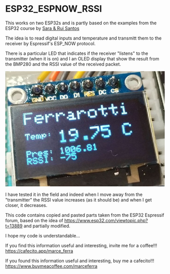 # ESP32_ESPNOW_RSSI

This works on two ESP32s and is partly based on the examples from the ESP32 course by [Sara & Rui Santos](https://randomnerdtutorials.com)

The idea is to read digital inputs and temperature and transmitt them to the receiver by Espressif's ESP_NOW protocol.

There is a particular LED that indicates if the receiver "listens" to the transmitter (when it is on) and I an OLED display that show the result from the BMP280 and the RSSI value of the received packet.

![Example of what is displayed on the OLED display](Pantalla_OLED_Receptor.jpg)

I have tested it in the field and indeed when I move away from the "transmitter" the RSSI value increases (as it should be) and when I get closer, it decreases.

This code contains copied and pasted parts taken from the ESP32 Espressif forum, based on the idea of ​​https://www.esp32.com/viewtopic.php?t=13889 and partially modified.

I hope my code is understandable...

If you find this information useful and interesting, invite me for a coffee!!!
https://cafecito.app/marce_ferra

If you found this information useful and interesting, buy me a cafecito!!!
https://www.buymeacoffee.com/marceferra
